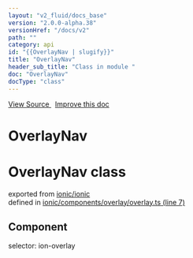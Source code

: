 ```yaml
---
layout: "v2_fluid/docs_base"
version: "2.0.0-alpha.38"
versionHref: "/docs/v2"
path: ""
category: api
id: "{{OverlayNav | slugify}}"
title: "OverlayNav"
header_sub_title: "Class in module "
doc: "OverlayNav"
docType: "class"
---
```



<div class="improve-docs">
  <a href='http://github.com/driftyco/ionic2/tree/master/ionic/components/overlay/overlay.ts#L6'>
    View Source
  </a>
  &nbsp;
  <a href='http://github.com/driftyco/ionic2/edit/master/ionic/components/overlay/overlay.ts#L6'>
    Improve this doc
  </a>
</div>




<h1 class="api-title">

  OverlayNav



</h1>







<h1 class="class export">OverlayNav <span class="type">class</span></h1>
<p class="module">exported from <a href='undefined'>ionic/ionic</a><br/>
defined in <a href="https://github.com/driftyco/ionic2/tree/master/ionic/components/overlay/overlay.ts#L7-L37">ionic/components/overlay/overlay.ts (line 7)</a>
</p>
<h2>Component</h2>
  <span>selector: ion-overlay</span>



